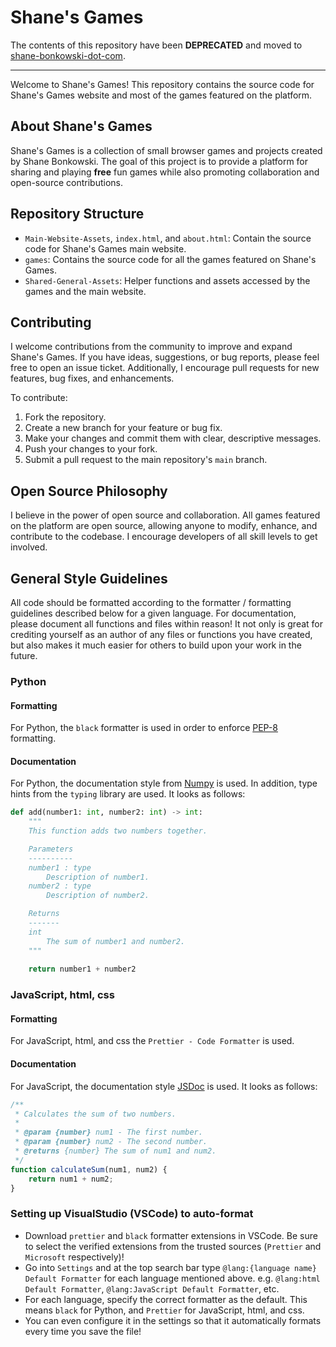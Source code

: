 # Shane's Games
The contents of this repository have been <B>DEPRECATED</B> and moved to [shane-bonkowski-dot-com](https://github.com/ShaneBonkowski/shane-bonkowski-dot-com).

---------------

Welcome to Shane's Games! This repository contains the source code for Shane's Games website and most of the games featured on the platform.

## About Shane's Games

Shane's Games is a collection of small browser games and projects created by Shane Bonkowski. The goal of this project is to provide a platform for sharing and playing __free__ fun games while also promoting collaboration and open-source contributions.

## Repository Structure

- `Main-Website-Assets`, `index.html`, and `about.html`: Contain the source code for Shane's Games main website.
- `games`: Contains the source code for all the games featured on Shane's Games.
- `Shared-General-Assets`: Helper functions and assets accessed by the games and the main website.

## Contributing

I welcome contributions from the community to improve and expand Shane's Games. If you have ideas, suggestions, or bug reports, please feel free to open an issue ticket. Additionally, I encourage pull requests for new features, bug fixes, and enhancements.

To contribute:
1. Fork the repository.
2. Create a new branch for your feature or bug fix.
3. Make your changes and commit them with clear, descriptive messages.
4. Push your changes to your fork.
5. Submit a pull request to the main repository's `main` branch.

## Open Source Philosophy

I believe in the power of open source and collaboration. All games featured on the platform are open source, allowing anyone to modify, enhance, and contribute to the codebase. I encourage developers of all skill levels to get involved.

## General Style Guidelines
All code should be formatted according to the formatter / formatting guidelines described below for a given language. For documentation, please document all functions and files within reason! It not only is great for crediting yourself as an author of any files or functions you have created, but also makes it much easier for others to build upon your work in the future.

### Python
#### Formatting
For Python, the `black` formatter is used in order to enforce [PEP-8](https://peps.python.org/pep-0008/) formatting. 

#### Documentation
For Python, the documentation style from [Numpy](https://numpydoc.readthedocs.io/en/latest/format.html) is used. In addition, type hints from the `typing` library are used. It looks as follows:
```python
def add(number1: int, number2: int) -> int:
    """
    This function adds two numbers together.

    Parameters
    ----------
    number1 : type
        Description of number1.
    number2 : type
        Description of number2.

    Returns
    -------
    int
        The sum of number1 and number2.
    """
    
    return number1 + number2

```

### JavaScript, html, css
#### Formatting
For JavaScript, html, and css the `Prettier - Code Formatter` is used.

#### Documentation
For JavaScript, the documentation style [JSDoc](https://github.com/shri/JSDoc-Style-Guide) is used. It looks as follows:
```javascript
/**
 * Calculates the sum of two numbers.
 * 
 * @param {number} num1 - The first number.
 * @param {number} num2 - The second number.
 * @returns {number} The sum of num1 and num2.
 */
function calculateSum(num1, num2) {
    return num1 + num2;
}

```

### Setting up VisualStudio (VSCode) to auto-format
- Download `prettier` and `black` formatter extensions in VSCode. Be sure to select the verified extensions from the trusted sources (`Prettier` and `Microsoft` respectively)!
- Go into `Settings` and at the top search bar type `@lang:{language name} Default Formatter` for each language mentioned above. e.g. `@lang:html Default Formatter`, `@lang:JavaScript Default Formatter`, etc.
- For each language, specify the correct formatter as the default. This means `black` for Python, and `Prettier` for JavaScript, html, and css.
- You can even configure it in the settings so that it automatically formats every time you save the file!
